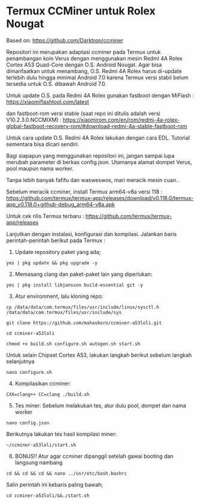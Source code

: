 # Termux CCMiner untuk Rolex Nougat

Based on: https://github.com/Darktron/ccminer

Repositori ini merupakan adaptasi ccminer pada Termux untuk penambangan koin Verus dengan menggunakan mesin Redmi 4A Rolex Cortex A53 Quad-Core dengan O.S. Android Nougat.
Agar bisa dimanfaatkan untuk menambang, O.S. Redmi 4A Rolex harus di-update terlebih dulu hingga minimal Android 7.0 karena Termux versi stabil belum tersedia untuk O.S. dibawah Android 7.0. 

Untuk update O.S. pada Redmi 4A Rolex gunakan fastboot dengan MiFlash :
https://xiaomiflashtool.com/latest

dan fastboot-rom versi stable (saat repo ini ditulis adalah versi V10.2.3.0.NCCMIXM) :
https://xiaomirom.com/en/rom/redmi-4a-rolex-global-fastboot-recovery-rom/#download-redmi-4a-stable-fastboot-rom

Untuk cara update O.S. Redmi 4A Rolex lakukan dengan cara EDL. Tutorial sementara bisa dicari sendiri.

Bagi siapapun yang menggunakan repositori ini, jangan sampai lupa merubah parameter di berkas config.json.
Utamanya alamat dompet Verus, pool maupun nama worker.

Tanpa lebih banyak fafifu dan wasweswos, mari meracik mesin cuan..

Sebelum meracik ccminer, install Termux arm64-v8a versi 118 : 
https://github.com/termux/termux-app/releases/download/v0.118.0/termux-app_v0.118.0+github-debug_arm64-v8a.apk

Untuk cek rilis Termux terbaru : 
https://github.com/termux/termux-app/releases

Lanjutkan dengan instalasi, konfigurasi dan kompilasi. Jalankan baris perintah-perintah berikut pada Termux :
1. Update repository paket yang ada;
```
yes | pkg update && pkg upgrade -y
```

2. Memasang clang dan paket-paket lain yang diperlukan:
```
yes | pkg install libjansson build-essential git -y
```

3. Atur environment, lalu kloning repo:
```
cp /data/data/com.termux/files/usr/include/linux/sysctl.h /data/data/com.termux/files/usr/include/sys
```
```
git clone https://github.com/mahaskoro/ccminer-a53loli.git
```
```
cd ccminer-a53loli
```
```
chmod +x build.sh configure.sh autogen.sh start.sh
```

Untuk selain Chipset Cortex A53, lakukan langkah berikut sebelum langkah selanjutnya
```
nano configure.sh
```

4. Kompilasikan ccminer:
```
CXX=clang++ CC=clang ./build.sh
```

5. Tes miner:
   Sebelum melakukan tes, atur dulu pool, dompet dan nama worker
```
nano config.json
```
   Berikutnya lakukan tes hasil kompilasi miner:

```
~/ccminer-a53loli/start.sh
```

6. BONUS!!
   Atur agar ccminer dipanggil setelah gawai booting dan langsung nambang
```
cd && cd && cd && nano ../usr/etc/bash.bashrc
``` 
   Salin perintah ini kebaris paling bawah;
```
cd ccminer-a53loli/&&./start.sh
``` 
